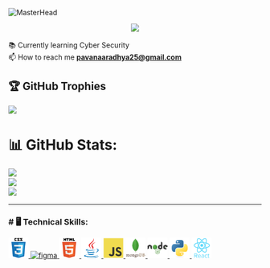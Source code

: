 ![MasterHead]([https://media.tenor.com/IF2JdxzmyN4AAAAi/coding-girl.gif](https://cdna.artstation.com/p/assets/images/images/028/102/058/original/pixel-jeff-matrix-s.gif?1593487263))
<p align="center">
<!--   <a href="https://github.com/DenverCoder1/readme-typing-svg"> -->
    <img src="https://readme-typing-svg.herokuapp.com?color=E22FE4&width=380&height=28&lines=Hi👋+I'm+Pavana+C..;Computer+Science+(AI)+Student;Learning+In+MIT..;Nice+To+Meet+You+....&center=true"></a></p>

📚 Currently learning Cyber Security <br/>
📫 How to reach me **pavanaaradhya25@gmail.com**

## 🏆 GitHub Trophies
![](https://github-profile-trophy.vercel.app/?username=PavanaAradhya&theme=radical&no-frame=false&no-bg=false&margin-w=4)

# 📊 GitHub Stats:
![](https://github-readme-stats.vercel.app/api?username=PavanaAradhya&theme=dark&hide_border=false&include_all_commits=false&count_private=false)<br/>
![](https://github-readme-streak-stats.herokuapp.com/?user=PavanaAradhya&theme=dark&hide_border=false)<br/>
![](https://github-readme-stats.vercel.app/api/top-langs/?username=PavanaAradhya&theme=dark&hide_border=false&include_all_commits=false&count_private=false&layout=compact)

---

<h3 align="left"># 🖥️ Technical Skills:</h3>
<p align="left"> <a href="https://www.w3schools.com/css/" target="_blank" rel="noreferrer"> <img src="https://raw.githubusercontent.com/devicons/devicon/master/icons/css3/css3-original-wordmark.svg" alt="css3" width="40" height="40"/> </a> <a href="https://www.figma.com/" target="_blank" rel="noreferrer"> <img src="https://www.vectorlogo.zone/logos/figma/figma-icon.svg" alt="figma" width="40" height="40"/> </a> <a href="https://www.w3.org/html/" target="_blank" rel="noreferrer"> <img src="https://raw.githubusercontent.com/devicons/devicon/master/icons/html5/html5-original-wordmark.svg" alt="html5" width="40" height="40"/> </a> <a href="https://www.java.com" target="_blank" rel="noreferrer"> <img src="https://raw.githubusercontent.com/devicons/devicon/master/icons/java/java-original.svg" alt="java" width="40" height="40"/> </a> <a href="https://developer.mozilla.org/en-US/docs/Web/JavaScript" target="_blank" rel="noreferrer"> <img src="https://raw.githubusercontent.com/devicons/devicon/master/icons/javascript/javascript-original.svg" alt="javascript" width="40" height="40"/> </a> <a href="https://www.mongodb.com/" target="_blank" rel="noreferrer"> <img src="https://raw.githubusercontent.com/devicons/devicon/master/icons/mongodb/mongodb-original-wordmark.svg" alt="mongodb" width="40" height="40"/> </a> <a href="https://nodejs.org" target="_blank" rel="noreferrer"> <img src="https://raw.githubusercontent.com/devicons/devicon/master/icons/nodejs/nodejs-original-wordmark.svg" alt="nodejs" width="40" height="40"/> </a> <a href="https://www.python.org" target="_blank" rel="noreferrer"> <img src="https://raw.githubusercontent.com/devicons/devicon/master/icons/python/python-original.svg" alt="python" width="40" height="40"/> </a> <a href="https://reactjs.org/" target="_blank" rel="noreferrer"> <img src="https://raw.githubusercontent.com/devicons/devicon/master/icons/react/react-original-wordmark.svg" alt="react" width="40" height="40"/> </a> </p>
